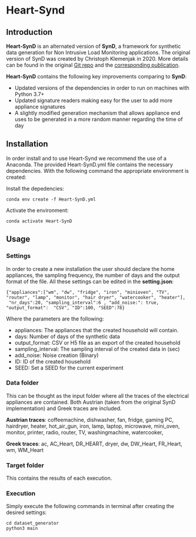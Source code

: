 # Heart-Synd

## Introduction
**Heart-SynD** is an alternated version of **SynD**, a framework for synthetic data generation for Non Intrusive Load Monitoring applications. The original version of SynD was created by Christoph Klemenjak in 2020. More details can be found in the original [Git repo](https://github.com/klemenjak/SynD) and the [corresponding publication](https://www.nature.com/articles/s41597-020-0434-6#citeas).

**Heart-SynD** contains the following key improvements comparing to **SynD**:
- Updated versions of the dependencies in order to run on machines with Python 3.7+
- Updated signature readers making easy for the user to add more appliance signatures
- A slightly modified generation mechanism that allows appliance end uses to be generated in a more random manner regarding the time of day

## Installation

In order install and to use Heart-Synd we recommend the use of a Anaconda. The provided Heart-SynD.yml file contains the necessary dependencies. With the following command the appropriate environment is created: 

Install the depedencies:
```
conda env create -f Heart-SynD.yml
```

Activate the environment:
```
conda activate Heart-SynD
```

## Usage

### Settings 

In order to create a new installation the user should declare the home appliances, the sampling frequency, the number of days and the output format of the file. All these settings can be edited in the **setting.json**:

```
{"appliances":["wm", "dw", "fridge", "iron", "minioven", "TV", "router", "lamp", "monitor", "hair dryer", "watercooker", "heater"],
 "nr_days":20, "sampling_interval":6 , "add_noise:": true, "output_format":  "CSV", "ID":100, "SEED":78}
 ```
Where the parameters are the following: 

- appliances: The appliances that the created household will contain. 
- days: Number of days of the synthetic data
- output_format: CSV or H5 file as an export of the created household
- sampling_interval: The sampling interval of the created data in (sec) 
- add_noise: Noise creation (Binary)
- ID: ID of the created household
- SEED: Set a SEED for the current experiment      


### Data folder

This can be thought as the input folder where all the traces of the electrical appliances are contained. Both Austrian (taken from the original SynD implementation) and Greek traces are included. 

**Austrian traces**: coffeemachine, dishwasher, fan, fridge, gaming PC, hairdryer, heater, hot_air_gun, iron, lamp, laptop, microwave, mini_oven, monitor, printer, radio, router, TV, washingmachine, watercooker, 

**Greek traces**:  ac, AC_Heart, DR_HEART, dryer, dw, DW_Heart, FR_Heart, wm, WM_Heart

### Target folder

This contains the results of each execution.

### Execution

Simply execute the following commands in terminal after creating the desired settings:

```
cd dataset_generator
python3 main
```





